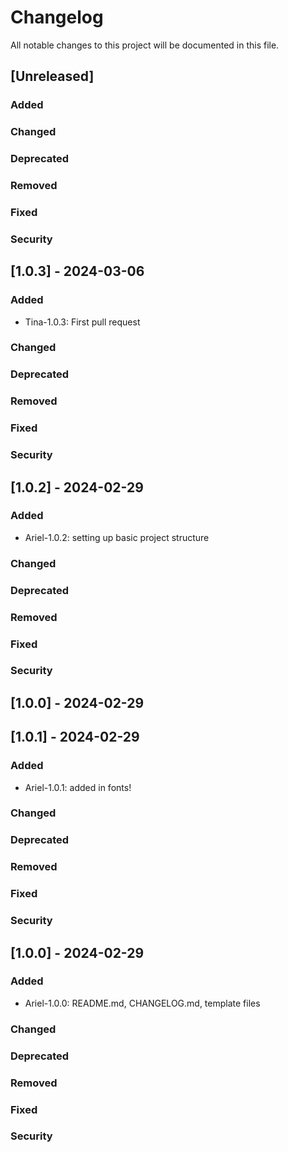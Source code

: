 # Changelog
All notable changes to this project will be documented in this file.



[Keep a Changelog]: http://keepachangelog.com/

## [Unreleased]

### Added

### Changed

### Deprecated

### Removed

### Fixed

### Security

## [1.0.3] - 2024-03-06

### Added
- Tina-1.0.3: First pull request

### Changed

### Deprecated

### Removed

### Fixed

### Security

## [1.0.2] - 2024-02-29

### Added
- Ariel-1.0.2: setting up basic project structure

### Changed

### Deprecated

### Removed

### Fixed

### Security

## [1.0.0] - 2024-02-29

## [1.0.1] - 2024-02-29

### Added
- Ariel-1.0.1: added in fonts!

### Changed

### Deprecated

### Removed

### Fixed

### Security

## [1.0.0] - 2024-02-29

### Added
- Ariel-1.0.0: README.md, CHANGELOG.md, template files

### Changed

### Deprecated

### Removed

### Fixed

### Security




